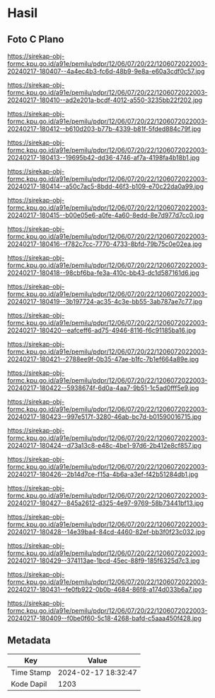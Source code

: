 # Hasil

## Foto C Plano

https://sirekap-obj-formc.kpu.go.id/a91e/pemilu/pdpr/12/06/07/20/22/1206072022003-20240217-180407--4a4ec4b3-fc6d-48b9-9e8a-e60a3cdf0c57.jpg

https://sirekap-obj-formc.kpu.go.id/a91e/pemilu/pdpr/12/06/07/20/22/1206072022003-20240217-180410--ad2e201a-bcdf-4012-a550-3235bb22f202.jpg

https://sirekap-obj-formc.kpu.go.id/a91e/pemilu/pdpr/12/06/07/20/22/1206072022003-20240217-180412--b610d203-b77b-4339-b81f-5fded884c79f.jpg

https://sirekap-obj-formc.kpu.go.id/a91e/pemilu/pdpr/12/06/07/20/22/1206072022003-20240217-180413--19695b42-dd36-4746-af7a-4198fa4b18b1.jpg

https://sirekap-obj-formc.kpu.go.id/a91e/pemilu/pdpr/12/06/07/20/22/1206072022003-20240217-180414--a50c7ac5-8bdd-46f3-b109-e70c22da0a99.jpg

https://sirekap-obj-formc.kpu.go.id/a91e/pemilu/pdpr/12/06/07/20/22/1206072022003-20240217-180415--b00e05e6-a0fe-4a60-8edd-8e7d977d7cc0.jpg

https://sirekap-obj-formc.kpu.go.id/a91e/pemilu/pdpr/12/06/07/20/22/1206072022003-20240217-180416--f782c7cc-7770-4733-8bfd-79b75c0e02ea.jpg

https://sirekap-obj-formc.kpu.go.id/a91e/pemilu/pdpr/12/06/07/20/22/1206072022003-20240217-180418--98cbf6ba-fe3a-410c-bb43-dc1d587161d6.jpg

https://sirekap-obj-formc.kpu.go.id/a91e/pemilu/pdpr/12/06/07/20/22/1206072022003-20240217-180419--3b197724-ac35-4c3e-bb55-3ab787ae7c77.jpg

https://sirekap-obj-formc.kpu.go.id/a91e/pemilu/pdpr/12/06/07/20/22/1206072022003-20240217-180420--eafceff6-ad75-4946-8116-f6c91185ba16.jpg

https://sirekap-obj-formc.kpu.go.id/a91e/pemilu/pdpr/12/06/07/20/22/1206072022003-20240217-180421--2788ee9f-0b35-47ae-b1fc-7b1ef664a89e.jpg

https://sirekap-obj-formc.kpu.go.id/a91e/pemilu/pdpr/12/06/07/20/22/1206072022003-20240217-180422--5938674f-6d0a-4aa7-9b51-1c5ad0fff5e9.jpg

https://sirekap-obj-formc.kpu.go.id/a91e/pemilu/pdpr/12/06/07/20/22/1206072022003-20240217-180423--997e517f-3280-46ab-bc7d-b01590016715.jpg

https://sirekap-obj-formc.kpu.go.id/a91e/pemilu/pdpr/12/06/07/20/22/1206072022003-20240217-180424--d73a13c8-e48c-4be1-97d6-2b412e8cf857.jpg

https://sirekap-obj-formc.kpu.go.id/a91e/pemilu/pdpr/12/06/07/20/22/1206072022003-20240217-180426--2b14d7ce-f15a-4b6a-a3ef-f42b51284db1.jpg

https://sirekap-obj-formc.kpu.go.id/a91e/pemilu/pdpr/12/06/07/20/22/1206072022003-20240217-180427--845a2612-d325-4e97-9769-58b73441bf13.jpg

https://sirekap-obj-formc.kpu.go.id/a91e/pemilu/pdpr/12/06/07/20/22/1206072022003-20240217-180428--14e39ba4-84cd-4460-82ef-bb3f0f23c032.jpg

https://sirekap-obj-formc.kpu.go.id/a91e/pemilu/pdpr/12/06/07/20/22/1206072022003-20240217-180429--374113ae-1bcd-45ec-88f9-185f6325d7c3.jpg

https://sirekap-obj-formc.kpu.go.id/a91e/pemilu/pdpr/12/06/07/20/22/1206072022003-20240217-180431--fe0fb922-0b0b-4684-86f8-a174d033b6a7.jpg

https://sirekap-obj-formc.kpu.go.id/a91e/pemilu/pdpr/12/06/07/20/22/1206072022003-20240217-180409--f0be0f60-5c18-4268-bafd-c5aaa450f428.jpg


## Metadata

| Key        | Value               |
| ---------- | ------------------- |
| Time Stamp | 2024-02-17 18:32:47 |
| Kode Dapil | 1203                |



